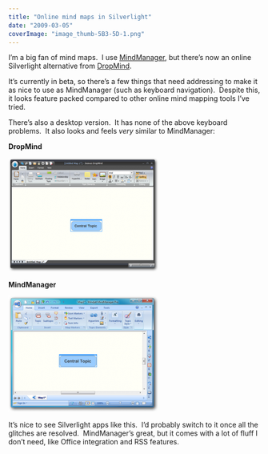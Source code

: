 ```yaml
---
title: "Online mind maps in Silverlight"
date: "2009-03-05"
coverImage: "image_thumb-5B3-5D-1.png"
---
```


I’m a big fan of mind maps.  I use [MindManager](http://www.mindjet.com/), but there’s now an online Silverlight alternative from [DropMind](http://dropmind.com/). 

It’s currently in beta, so there’s a few things that need addressing to make it as nice to use as MindManager (such as keyboard navigation).  Despite this, it looks feature packed compared to other online mind mapping tools I’ve tried.

There’s also a desktop version.  It has none of the above keyboard problems.  It also looks and feels _very_ similar to MindManager:

**DropMind**

[![image](images/image_thumb-5B3-5D-1-300x228.png "image")](/wp-content/uploads/2009/03/image_thumb-5B3-5D-1.png)

**MindManager**

[![image](images/image_thumb-5B10-5D-300x232.png "image")](/wp-content/uploads/2009/03/image_thumb-5B10-5D.png)

It’s nice to see Silverlight apps like this.  I’d probably switch to it once all the glitches are resolved.  MindManager’s great, but it comes with a lot of fluff I don’t need, like Office integration and RSS features.

